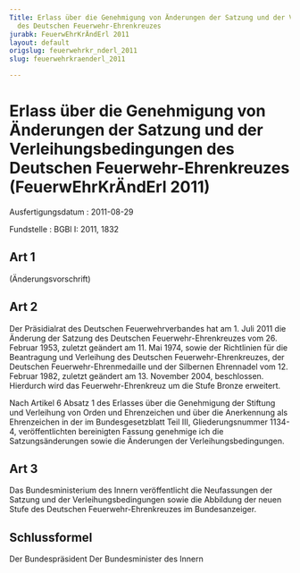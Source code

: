 ```yaml
---
Title: Erlass über die Genehmigung von Änderungen der Satzung und der Verleihungsbedingungen
  des Deutschen Feuerwehr-Ehrenkreuzes
jurabk: FeuerwEhrKrÄndErl 2011
layout: default
origslug: feuerwehrkr_nderl_2011
slug: feuerwehrkraenderl_2011

---
```


# Erlass über die Genehmigung von Änderungen der Satzung und der Verleihungsbedingungen des Deutschen Feuerwehr-Ehrenkreuzes (FeuerwEhrKrÄndErl 2011)

Ausfertigungsdatum
:   2011-08-29

Fundstelle
:   BGBl I: 2011, 1832


## Art 1

(Änderungsvorschrift)


## Art 2

Der Präsidialrat des Deutschen Feuerwehrverbandes hat am 1. Juli 2011 die Änderung der Satzung des Deutschen Feuerwehr-Ehrenkreuzes vom 26. Februar 1953, zuletzt geändert am 11. Mai 1974, sowie der Richtlinien für die Beantragung und Verleihung des Deutschen Feuerwehr-Ehrenkreuzes, der Deutschen Feuerwehr-Ehrenmedaille und der Silbernen Ehrennadel vom 12. Februar 1982, zuletzt geändert am 13. November 2004, beschlossen. Hierdurch wird das Feuerwehr-Ehrenkreuz um die Stufe Bronze erweitert.

Nach Artikel 6 Absatz 1 des Erlasses über die Genehmigung der Stiftung und Verleihung von Orden und Ehrenzeichen und über die Anerkennung als Ehrenzeichen in der im Bundesgesetzblatt Teil III, Gliederungsnummer 1134-4, veröffentlichten bereinigten Fassung genehmige ich die Satzungsänderungen sowie die Änderungen der Verleihungsbedingungen.


## Art 3

Das Bundesministerium des Innern veröffentlicht die Neufassungen der Satzung und der Verleihungsbedingungen sowie die Abbildung der neuen Stufe des Deutschen Feuerwehr-Ehrenkreuzes im Bundesanzeiger.


## Schlussformel

Der Bundespräsident
Der Bundesminister des Innern

